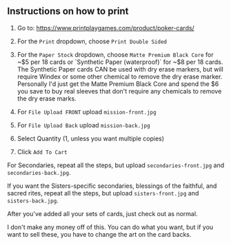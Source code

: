 ## Instructions on how to print

1. Go to:  https://www.printplaygames.com/product/poker-cards/

2. For the `Print` dropdown, choose `Print Double Sided`

3. For the `Paper Stock` dropdown, choose `Matte Premium Black Core` for ~$5 per 18 cards or `Synthetic Paper (waterproof)` for ~$8 per 18 cards. The Synthetic Paper cards CAN be used with dry erase markers, but will require Windex or some other chemical to remove the dry erase marker. Personally I'd just get the Matte Premium Black Core and spend the $6 you save to buy real sleeves that don't require any chemicals to remove the dry erase marks.

4. For `File Upload FRONT` upload `mission-front.jpg`

5. For `File Upload Back` upload `mission-back.jpg`

6. Select Quantity (1, unless you want multiple copies)

7. Click `Add To Cart`

For Secondaries, repeat all the steps, but upload `secondaries-front.jpg` and `secondaries-back.jpg`. 

If you want the Sisters-specific secondaries, blessings of the faithful, and sacred rites, repeat all the steps, but upload `sisters-front.jpg` and `sisters-back.jpg`.

After you've added all your sets of cards, just check out as normal.

I don't make any money off of this. You can do what you want, but if you want to sell these, you have to change the art on the card backs.
